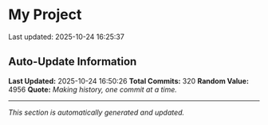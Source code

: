 # My Project


Last updated: 2025-10-24 16:25:37







































































































































































































































































































































































































































































































































































































































































































































## Auto-Update Information

**Last Updated:** 2025-10-24 16:50:26
**Total Commits:** 320
**Random Value:** 4956
**Quote:** _Making history, one commit at a time._

---
_This section is automatically generated and updated._